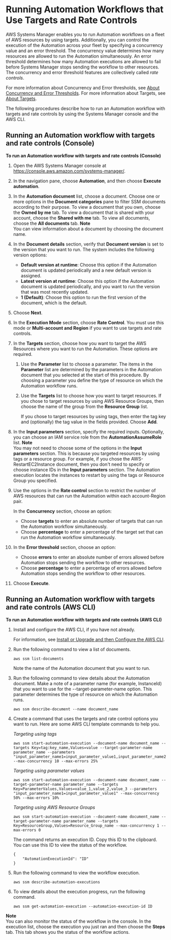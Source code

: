 # Running Automation Workflows that Use Targets and Rate Controls<a name="automation-working-targets-and-rate-controls"></a>

AWS Systems Manager enables you to run Automation workflows on a fleet of AWS resources by using targets\. Additionally, you can control the execution of the Automation across your fleet by specifying a concurrency value and an error threshold\. The concurrency value determines how many resources are allowed to run the Automation simultaneously\. An error threshold determines how many Automation executions are allowed to fail before Systems Manager stops sending the workflow to other resources\. The concurrency and error threshold features are collectively called *rate controls*\. 

For more information about Concurrency and Error thresholds, see [About Concurrency and Error Thresholds](automation-working-rate-controls.md)\. For more information about Targets, see [About Targets](automation-working-targets.md)\.

The following procedures describe how to run an Automation workflow with targets and rate controls by using the Systems Manager console and the AWS CLI\.

## Running an Automation workflow with targets and rate controls \(Console\)<a name="automation-working-targets-and-rate-controls-console"></a>

**To run an Automation workflow with targets and rate controls \(Console\)**

1. Open the AWS Systems Manager console at [https://console\.aws\.amazon\.com/systems\-manager/](https://console.aws.amazon.com/systems-manager/)\.

1. In the navigation pane, choose **Automation**, and then choose **Execute automation**\.

1. In the **Automation document** list, choose a document\. Choose one or more options in the **Document categories** pane to filter SSM documents according to their purpose\. To view a document that you own, choose the **Owned by me** tab\. To view a document that is shared with your account, choose the **Shared with me** tab\. To view all documents, choose the **All documents** tab\.
**Note**  
You can view information about a document by choosing the document name\.

1. In the **Document details** section, verify that **Document version** is set to the version that you want to run\. The system includes the following version options: 
   + **Default version at runtime**: Choose this option if the Automation document is updated periodically and a new default version is assigned\.
   + **Latest version at runtime**: Choose this option if the Automation document is updated periodically, and you want to run the version that was most recently updated\.
   + **1 \(Default\)**: Choose this option to run the first version of the document, which is the default\.

1. Choose **Next**\.

1. In the **Execution Mode** section, choose **Rate Control**\. You must use this mode or **Multi\-account and Region** if you want to use targets and rate controls\.

1. In the **Targets** section, choose how you want to target the AWS Resources where you want to run the Automation\. These options are required\.

   1. Use the **Parameter** list to choose a parameter\. The items in the **Parameter** list are determined by the parameters in the Automation document that you selected at the start of this procedure\. By choosing a parameter you define the type of resource on which the Automation workflow runs\. 

   1. Use the **Targets** list to choose how you want to target resources\. If you chose to target resources by using AWS Resource Groups, then choose the name of the group from the **Resource Group** list\.

      If you chose to target resources by using tags, then enter the tag key and \(optionally\) the tag value in the fields provided\. Choose **Add**\.

1. In the **Input parameters** section, specify the required inputs\. Optionally, you can choose an IAM service role from the **AutomationAssumeRole** list\.
**Note**  
You may not need to choose some of the options in the **Input parameters** section\. This is because you targeted resources by using tags or a resource group\. For example, if you chose the AWS\-RestartEC2Instance document, then you don't need to specify or choose instance IDs in the **Input parameters** section\. The Automation execution locates the instances to restart by using the tags or Resource Group you specified\. 

1. Use the options in the **Rate control** section to restrict the number of AWS resources that can run the Automation within each account\-Region pair\. 

   In the **Concurrency** section, choose an option: 
   + Choose **targets** to enter an absolute number of targets that can run the Automation workflow simultaneously\.
   + Choose **percentage** to enter a percentage of the target set that can run the Automation workflow simultaneously\.

1. In the **Error threshold** section, choose an option:
   + Choose **errors** to enter an absolute number of errors allowed before Automation stops sending the workflow to other resources\.
   + Choose **percentage** to enter a percentage of errors allowed before Automation stops sending the workflow to other resources\.

1. Choose **Execute**\. 

## Running an Automation workflow with targets and rate controls \(AWS CLI\)<a name="automation-working-targets-and-rate-controls-cli"></a>

**To run an Automation workflow with targets and rate controls \(AWS CLI\)**

1. Install and configure the AWS CLI, if you have not already\.

   For information, see [Install or Upgrade and then Configure the AWS CLI](getting-started-cli.md)\.

1. Run the following command to view a list of documents\.

   ```
   aws ssm list-documents
   ```

   Note the name of the Automation document that you want to run\.

1. Run the following command to view details about the Automation document\. Make a note of a parameter name \(for example, InstanceId\) that you want to use for the \-\-target\-parameter\-name option\. This parameter determines the type of resource on which the Automation runs\.

   ```
   aws ssm describe-document --name document_name
   ```

1. Create a command that uses the targets and rate control options you want to run\. Here are some AWS CLI template commands to help you\.

   *Targeting using tags*

   ```
   aws ssm start-automation-execution --document-name document_name --targets Key=tag:key_name,Values=value --target-parameter-name parameter_name --parameters "input_parameter_name1=input_parameter_value1,input_parameter_name2=input_parameter_value2" --max-concurrency 10 --max-errors 25%
   ```

   *Targeting using parameter values*

   ```
   aws ssm start-automation-execution --document-name document_name --target-parameter-name parameter_name --targets Key=ParameterValues,Values=value_1,value_2,value_3 --parameters "input_parameter_name1=input_parameter_value1" --max-concurrency 50% --max-errors 10%
   ```

   *Targeting using AWS Resource Groups*

   ```
   aws ssm start-automation-execution --document-name document_name --target-parameter-name parameter_name --targets Key=ResourceGroup,Values=Resource_Group_name --max-concurrency 1 --max-errors 0
   ```

   The command returns an execution ID\. Copy this ID to the clipboard\. You can use this ID to view the status of the workflow\.

   ```
   {
       "AutomationExecutionId": "ID"
   }
   ```

1. Run the following command to view the workflow execution\.

   ```
   aws ssm describe-automation-executions
   ```

1. To view details about the execution progress, run the following command\.

   ```
   aws ssm get-automation-execution --automation-execution-id ID
   ```
**Note**  
You can also monitor the status of the workflow in the console\. In the execution list, choose the execution you just ran and then choose the **Steps** tab\. This tab shows you the status of the workflow actions\.
